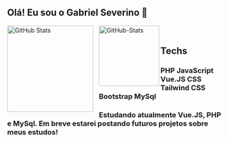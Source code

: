 
## Olá! Eu sou o Gabriel Severino 👋

<p>
  <img 
    align="left" 
    alt="GitHub Stats" 
    height="200" 
    style="padding-right: 10px;" 
    src="https://github-readme-stats.vercel.app/api?username=gabrielfsev&show_icons=true&theme=dark&include_all_commits=true&locale=pt-br" 
  />

<img 
      align="left" 
      alt="GitHub-Stats" 
      height="140" 
      src="https://github-readme-stats.vercel.app/api/top-langs/?username=gabrielfsev&theme=dark&layout=compact&custom_title=Tecnologias&langs_count=9" 
  />

</p>

</br>

## Techs
### PHP JavaScript Vue.JS CSS Tailwind CSS Bootstrap MySql

### Estudando atualmente Vue.JS, PHP e MySql. Em breve estarei postando futuros projetos sobre meus estudos!
